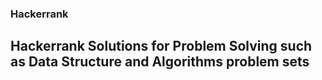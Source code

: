 ### Hackerrank

## Hackerrank Solutions for Problem Solving such as Data Structure and Algorithms problem sets
